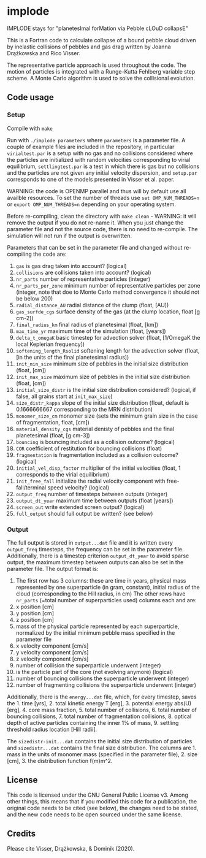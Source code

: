 # implode
IMPLODE stays for "planetesImal forMation via Pebble cLOuD collapsE"

This is a Fortran code to calculate collapse of a bound pebble cloud driven by inelastic collisions of pebbles and gas drag written by Joanna Drążkowska and Rico Visser.

The representative particle approach is used throughout the code. The motion of particles is integrated with a Runge-Kutta Fehlberg variable step scheme. A Monte Carlo algorithm is used to solve the collisional evolution.

## Code usage

### Setup

Compile with `make`

Run with `./implode parameters`
where `parameters` is a parameter file. A couple of example files are included in the repository, in particular `virialtest.par` is a setup with no gas and no collisions considered where the particles are initialized with random velocities corresponding to virial equilibrium, `settlingtest.par` is a test in which there is gas but no collisions and the particles are not given any initial velocity dispersion, and `setup.par` corresponds to one of the models presented in Visser et al. paper.

WARNING: the code is OPENMP parallel and thus will by default use all availble resources. To set the number of threads use `set OMP_NUM_THREADS=n` or `export OMP_NUM_THREADS=n` depending on your operating system.

Before re-compiling, clean the directory with `make clean` - WARNING: it will remove the output if you do not re-name it. When you just change the parameter file and not the source code, there is no need to re-compile. The simulation will not run if the output is overwritten.

Parameters that can be set in the parameter file and changed without re-compiling the code are:
1. `gas`                      is gas drag taken into account? (logical)
2. `collisions`               are collisions taken into account? (logical)
3. `nr_parts`                 number of representative particles (integer)
4. `nr_parts_per_zone`        minimum number of representative particles per zone (integer, note that doe to Monte Carlo method convergence it should not be below 200)
5. `radial_distance_AU`       radial distance of the clump (float, [AU])
6. `gas_surfde_cgs`           surface density of the gas (at the clump location, float [g cm-2])
7. `final_radius_km`          final radius of planetesimal (float, [km])
8. `max_time_yr`              maximum time of the simulation (float, [years])
9. `delta_t_omegaK`           basic timestep for advection solver (float, [1/OmegaK the local Keplerian frequency])
10. `softening_length_Rsolid` softening length for the advection solver (float, [in the units of the final planetesimal radius])
11. `init_min_size`           minimum size of pebbles in the initial size distribution (float, [cm])
12. `init_max_size`           maximum size of pebbles in the initial size distribution (float, [cm])
13. `initial_size_distr`      is the initial size distribution considered? (logical, if false, all grains start at `init_max_size`)
14. `size_distr_kappa`        slope of the initial size distribution (float, default is 0.1666666667 corresponding to the MRN distribution)
15. `monomer_size_cm`         monomer size (sets the minimum grain size in the case of fragmentation, float, [cm])
16. `material_density_cgs`    material denisty of pebbles and the final planetesimal (float, [g cm-3])
17. `bouncing`                is bouncing included as a collision outcome? (logical)
18. `COR`                     coefficient of restitution for bouncing collisions (float)
19. `fragmentation`           is fragmentation included as a collision outcome? (logical)
20. `initial_vel_disp_factor` multiplier of the initial velocities (float, 1 corresponds to the virial equilibrium)
21. `init_free_fall`          initialize the radial velocity component with free-fall/terminal speed velocity? (logical)
22. `output_freq`             number of timesteps between outputs (integer)
23. `output_dt_year`          maximum time between outputs (float [years])
24. `screen_out`              write extended screen output? (logical)
25. `full_output`             should full output be written? (see below)

### Output

The full output is stored in `output...dat` file and it is written every `output_freq` timesteps, the frequency can be set in the parameter file. Additionally, there is a timestep criterion `output_dt_year` to avoid sparse output, the maximum timestep between outputs can also be set in the parameter file. The output format is:
1. The first row has 3 columns: these are time in years, physical mass represented by one superparticle (in gram, constant), initial radius of the cloud (corresponding to the Hill radius, in cm)
The other rows have `nr_parts` (=total number of superparticles used) columns each and are:
2. x position [cm]
3. y position [cm]
4. z position [cm]
5. mass of the physical particle represented by each superparticle, normalized by the initial minimum pebble mass specified in the parameter file
6. x velocity component [cm/s]
7. y velocity component [cm/s]
8. z velocity component [cm/s]
9. number of collision the superparticle underwent (integer)
10. is the particle part of the core (not evolving anymore) (logical)
11. number of bouncing collisions the superparticle underwent (integer)
12. number of fragmenting collisions the superparticle underwent (integer)

Additionally, there is the `energy...dat` file, which, for every timestep, saves the 1. time [yrs], 2. total kinetic energy T [erg], 3. potential energy abs(U) [erg], 4. core mass fraction, 5. total number of collisions, 6. total number of bouncing collisions, 7. total number of fragmentation collisions, 8. optical depth of active particles containing the inner 1% of mass, 9. settling threshold radius location [Hill radii]. 

The `sizedistr-init...dat` contains the initial size distribution of particles and `sizedistr...dat` contains the final size distribution. The columns are 1. mass in the units of monomer mass (specified in the parameter file), 2. size [cm], 3. the distribution function f(m)m^2.

## License

This code is licensed under the GNU General Public License v3. Among other things, this means that if you modified this code for a publication, the original code needs to be cited (see below), the changes need to be stated, and the new code needs to be open sourced under the same license.

## Credits

Please cite Visser, Drążkowska, & Dominik (2020).
